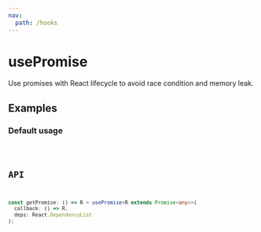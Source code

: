 ```yaml
---
nav:
  path: /hooks
---
```


# usePromise

Use promises with React lifecycle to avoid race condition and memory leak.

## Examples

### Default usage

<code src="./demo/demo1.tsx" />

## API

```typescript
const getPromise: () => R = usePromise<R extends Promise<any>>(
  callback: () => R,
  deps: React.DependencyList
);
```
